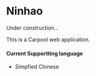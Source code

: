 # Ninhao
 Under construction...
 
 This is a Carpool web application.
 
#### Current Supportting language
                
- Simpfied Chinese
